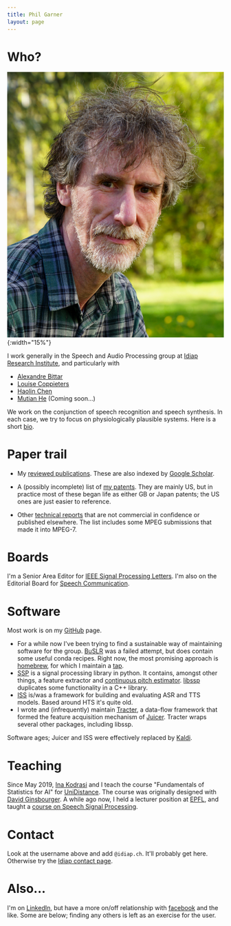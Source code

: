 ```yaml
---
title: Phil Garner
layout: page
---
```


# Who?

![Mugshot](assets/mugshot.jpg){:width="15%"}

I work generally in the Speech and Audio Processing group at [Idiap Research Institute](http://www.idiap.ch/), and particularly with

* [Alexandre Bittar](https://www.idiap.ch/~abittar/)
* [Louise Coppieters](https://www.idiap.ch/~lcoppieters/)
* [Haolin Chen](https://www.idiap.ch/~hchen/)
* [Mutian He](https://www.idiap.ch/~mhe/) (Coming soon...)

We work on the conjunction of speech recognition and speech synthesis.  In each case, we try to focus on physiologically plausible systems. Here is a short [bio](ieee-bio.html).

# Paper trail

* My [reviewed publications](png-pubs.html). These are also indexed by
[Google Scholar](http://idiap.ch/~pgarner/scholar).

* A (possibly incomplete) list of [my patents](png-pats.html). They are
mainly US, but in practice most of these began life as either GB or Japan
patents; the US ones are just easier to reference.

* Other [technical reports](png-tech.html) that are not commercial in
confidence or published elsewhere. The list includes some MPEG submissions that
made it into MPEG-7.

# Boards

I'm a Senior Area Editor for [IEEE Signal Processing Letters](https://signalprocessingsociety.org/publications-resources/ieee-signal-processing-letters/editorial-board).  I'm also on the Editorial Board for [Speech Communication](https://www.journals.elsevier.com/speech-communication/editorial-board).

# Software

Most work is on my [GitHub](http://github.com/pgarner) page.

* For a while now I've been trying to find a sustainable way of maintaining software for the group. [BuSLR](https://github.com/idiap/buslr) was a failed attempt, but does contain some useful conda recipes.  Right now, the most promising approach is [homebrew](https://docs.brew.sh/), for which I maintain a [tap](https://github.com/pgarner/homebrew-tap).
* [SSP](https://github.com/idiap/ssp) is a signal processing library in python.
It contains, amongst other things, a feature extractor and [continuous pitch estimator](http://publications.idiap.ch/index.php/publications/show/2451). [libssp](https://github.com/idiap/libssp) duplicates some functionality in a C++ library.
* [ISS](https://github.com/idiap/iss) is/was a framework for building and
evaluating ASR and TTS models.  Based around HTS it's quite old.
* I wrote and (infrequently) maintain [Tracter](https://github.com/idiap/tracter), a data-flow framework that
formed the feature acquisition mechanism of [Juicer](https://github.com/idiap/juicer).  Tracter wraps several other
packages, including libssp.

Software ages; Juicer and ISS were effectively replaced by [Kaldi](http://kaldi-asr.org).


# Teaching

Since May 2019, [Ina Kodrasi](https://www.idiap.ch/~ikodrasi/) and I teach the course "Fundamentals of Statistics for AI" for
[UniDistance](https://distanceuniversity.ch/artificial-intelligence/master/programme/).  The course was originally designed with
[David Ginsbourger](http://www.ginsbourger.ch/).
A while ago now, I held a lecturer position at [EPFL](http://www.epfl.ch/), and
taught a [course on Speech Signal Processing](ssp-course.html).

# Contact

Look at the username above and add `@idiap.ch`. It'll probably get
here. Otherwise try the
[Idiap contact page](http://www.idiap.ch/en/people/directory/306).

# Also...

I'm on [LinkedIn](http://www.linkedin.com/in/philipngarner), but have a more on/off relationship with [facebook](facebook.html) and the like.  Some are below; finding any others is left as an exercise for the user.
